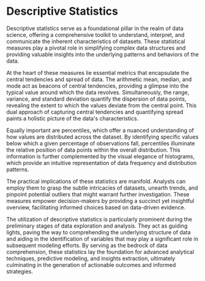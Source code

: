 # Descriptive Statistics
Descriptive statistics serve as a foundational pillar in the realm of data science, offering a comprehensive toolkit to understand, interpret, and communicate the inherent characteristics of datasets. These statistical measures play a pivotal role in simplifying complex data structures and providing valuable insights into the underlying patterns and behaviors of the data.

At the heart of these measures lie essential metrics that encapsulate the central tendencies and spread of data. The arithmetic mean, median, and mode act as beacons of central tendencies, providing a glimpse into the typical value around which the data revolves. Simultaneously, the range, variance, and standard deviation quantify the dispersion of data points, revealing the extent to which the values deviate from the central point. This dual approach of capturing central tendencies and quantifying spread paints a holistic picture of the data's characteristics.

Equally important are percentiles, which offer a nuanced understanding of how values are distributed across the dataset. By identifying specific values below which a given percentage of observations fall, percentiles illuminate the relative position of data points within the overall distribution. This information is further complemented by the visual elegance of histograms, which provide an intuitive representation of data frequency and distribution patterns.

The practical implications of these statistics are manifold. Analysts can employ them to grasp the subtle intricacies of datasets, unearth trends, and pinpoint potential outliers that might warrant further investigation. These measures empower decision-makers by providing a succinct yet insightful overview, facilitating informed choices based on data-driven evidence.

The utilization of descriptive statistics is particularly prominent during the preliminary stages of data exploration and analysis. They act as guiding lights, paving the way to comprehending the underlying structure of data and aiding in the identification of variables that may play a significant role in subsequent modeling efforts. By serving as the bedrock of data comprehension, these statistics lay the foundation for advanced analytical techniques, predictive modeling, and insights extraction, ultimately culminating in the generation of actionable outcomes and informed strategies.
